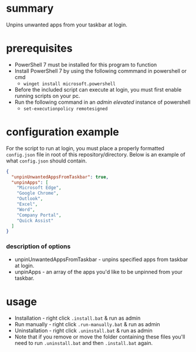 # summary

Unpins unwanted apps from your taskbar at login.

# prerequisites

- PowerShell 7 must be installed for this program to function
- Install PowerShell 7 by using the following commmand in powershell or cmd
  - `winget install microsoft.powershell`
- Before the included script can execute at login, you must first enable running scripts on your pc.
- Run the following command in an _admin elevated_ instance of powershell
  - `set-executionpolicy remotesigned`

# configuration example

For the script to run at login, you must place a properly formatted `config.json` file in root of this repository/directory. Below is an example of what `config.json` should contain.

```json
{
  "unpinUnwantedAppsFromTaskbar": true,
  "unpinApps": [
    "Microsoft Edge",
    "Google Chrome",
    "Outlook",
    "Excel",
    "Word",
    "Company Portal",
    "Quick Assist"
  ]
}
```

### description of options

- unpinUnwantedAppsFromTaskbar - unpins specified apps from taskbar at login.
- unpinApps - an array of the apps you'd like to be unpinned from your taskbar.

# usage

- Installation - right click `.install.bat` & run as admin
- Run manually - right click `.run-manually.bat` & run as admin
- Uninstallation - right click `.uninstall.bat` & run as admin
- Note that if you remove or move the folder containing these files you'll need to run `.uninstall.bat` and then `.install.bat` again.
